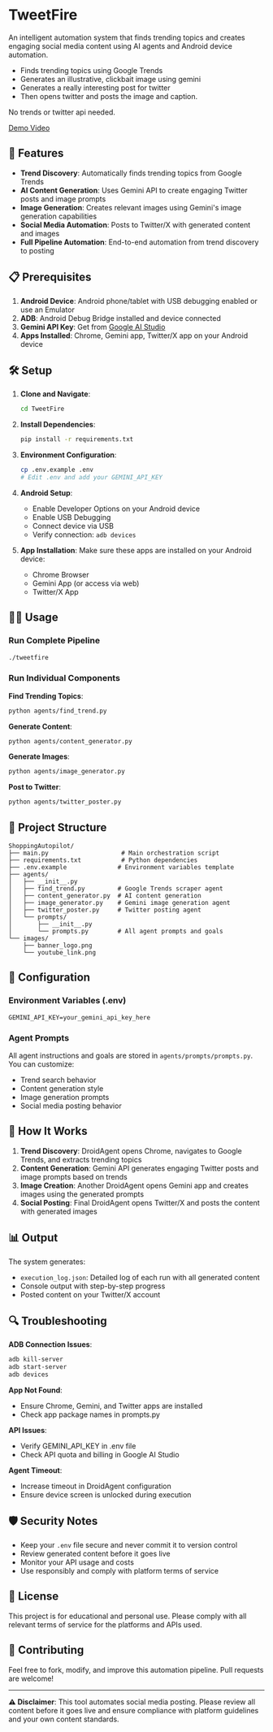 # TweetFire

An intelligent automation system that finds trending topics and creates engaging social media content using AI agents and Android device automation.
- Finds trending topics using Google Trends
- Generates an illustrative, clickbait image using gemini
- Generates a really interesting post for twitter
- Then opens twitter and posts the image and caption.

No trends or twitter api needed.

[Demo Video](https://www.youtube.com/watch?v=lqUDDohz4qI)

## 🚀 Features

- **Trend Discovery**: Automatically finds trending topics from Google Trends
- **AI Content Generation**: Uses Gemini API to create engaging Twitter posts and image prompts
- **Image Generation**: Creates relevant images using Gemini's image generation capabilities
- **Social Media Automation**: Posts to Twitter/X with generated content and images
- **Full Pipeline Automation**: End-to-end automation from trend discovery to posting

## 📋 Prerequisites

1. **Android Device**: Android phone/tablet with USB debugging enabled or use an Emulator
2. **ADB**: Android Debug Bridge installed and device connected
3. **Gemini API Key**: Get from [Google AI Studio](https://makersuite.google.com/app/apikey)
4. **Apps Installed**: Chrome, Gemini app, Twitter/X app on your Android device

## 🛠️ Setup

1. **Clone and Navigate**:
   ```bash
   cd TweetFire
   ```

2. **Install Dependencies**:
   ```bash
   pip install -r requirements.txt
   ```

3. **Environment Configuration**:
   ```bash
   cp .env.example .env
   # Edit .env and add your GEMINI_API_KEY
   ```

4. **Android Setup**:
   - Enable Developer Options on your Android device
   - Enable USB Debugging
   - Connect device via USB
   - Verify connection: `adb devices`

5. **App Installation**:
   Make sure these apps are installed on your Android device:
   - Chrome Browser
   - Gemini App (or access via web)
   - Twitter/X App

## 🏃‍♂️ Usage

### Run Complete Pipeline
```bash
./tweetfire
```

### Run Individual Components

**Find Trending Topics**:
```bash
python agents/find_trend.py
```

**Generate Content**:
```bash
python agents/content_generator.py
```

**Generate Images**:
```bash
python agents/image_generator.py
```

**Post to Twitter**:
```bash
python agents/twitter_poster.py
```

## 📁 Project Structure

```
ShoppingAutopilot/
├── main.py                    # Main orchestration script
├── requirements.txt           # Python dependencies
├── .env.example              # Environment variables template
├── agents/
│   ├── __init__.py
│   ├── find_trend.py         # Google Trends scraper agent
│   ├── content_generator.py  # AI content generation
│   ├── image_generator.py    # Gemini image generation agent
│   ├── twitter_poster.py     # Twitter posting agent
│   └── prompts/
│       ├── __init__.py
│       └── prompts.py        # All agent prompts and goals
└── images/
    ├── banner_logo.png
    └── youtube_link.png
```

## 🔧 Configuration

### Environment Variables (.env)
```
GEMINI_API_KEY=your_gemini_api_key_here
```

### Agent Prompts
All agent instructions and goals are stored in `agents/prompts/prompts.py`. You can customize:
- Trend search behavior
- Content generation style
- Image generation prompts
- Social media posting behavior

## 🤖 How It Works

1. **Trend Discovery**: DroidAgent opens Chrome, navigates to Google Trends, and extracts trending topics
2. **Content Generation**: Gemini API generates engaging Twitter posts and image prompts based on trends
3. **Image Creation**: Another DroidAgent opens Gemini app and creates images using the generated prompts
4. **Social Posting**: Final DroidAgent opens Twitter/X and posts the content with generated images

## 📊 Output

The system generates:
- `execution_log.json`: Detailed log of each run with all generated content
- Console output with step-by-step progress
- Posted content on your Twitter/X account

## 🔍 Troubleshooting

**ADB Connection Issues**:
```bash
adb kill-server
adb start-server
adb devices
```

**App Not Found**:
- Ensure Chrome, Gemini, and Twitter apps are installed
- Check app package names in prompts.py

**API Issues**:
- Verify GEMINI_API_KEY in .env file
- Check API quota and billing in Google AI Studio

**Agent Timeout**:
- Increase timeout in DroidAgent configuration
- Ensure device screen is unlocked during execution

## 🛡️ Security Notes

- Keep your `.env` file secure and never commit it to version control
- Review generated content before it goes live
- Monitor your API usage and costs
- Use responsibly and comply with platform terms of service

## 📝 License

This project is for educational and personal use. Please comply with all relevant terms of service for the platforms and APIs used.

## 🤝 Contributing

Feel free to fork, modify, and improve this automation pipeline. Pull requests are welcome!

---

**⚠️ Disclaimer**: This tool automates social media posting. Please review all content before it goes live and ensure compliance with platform guidelines and your own content standards.
